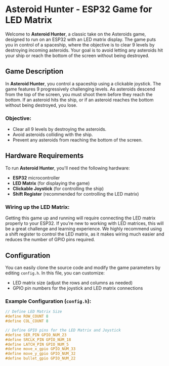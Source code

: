 # Asteroid Hunter - ESP32 Game for LED Matrix

Welcome to **Asteroid Hunter**, a classic take on the Asteroids game, designed to run on an ESP32 with an LED matrix display. The game puts you in control of a spaceship, where the objective is to clear 9 levels by destroying incoming asteroids. Your goal is to avoid letting any asteroids hit your ship or reach the bottom of the screen without being destroyed.

## Game Description
In **Asteroid Hunter**, you control a spaceship using a clickable joystick. The game features 9 progressively challenging levels. As asteroids descend from the top of the screen, you must shoot them before they reach the bottom. If an asteroid hits the ship, or if an asteroid reaches the bottom without being destroyed, you lose.

### Objective:
- Clear all 9 levels by destroying the asteroids.
- Avoid asteroids colliding with the ship.
- Prevent any asteroids from reaching the bottom of the screen.

## Hardware Requirements
To run **Asteroid Hunter**, you'll need the following hardware:

- **ESP32** microcontroller
- **LED Matrix** (for displaying the game)
- **Clickable Joystick** (for controlling the ship)
- **Shift Register** (recommended for controlling the LED matrix)
  
### Wiring up the LED Matrix:
Getting this game up and running will require connecting the LED matrix properly to your ESP32. If you’re new to working with LED matrices, this will be a great challenge and learning experience. We highly recommend using a shift register to control the LED matrix, as it makes wiring much easier and reduces the number of GPIO pins required.

## Configuration
You can easily clone the source code and modify the game parameters by editing `config.h`. In this file, you can customize:

- LED matrix size (adjust the rows and columns as needed)
- GPIO pin numbers for the joystick and LED matrix connections

### Example Configuration (`config.h`):
```c
// Define LED Matrix Size
#define ROW_COUNT 8
#define COL_COUNT 8

// Define GPIO pins for the LED Matrix and Joystick
#define SER_PIN GPIO_NUM_23
#define SRCLK_PIN GPIO_NUM_18
#define LATCH_PIN GPIO_NUM_5
#define move_x_gpio GPIO_NUM_33
#define move_y_gpio GPIO_NUM_32
#define bullet_gpio GPIO_NUM_22

